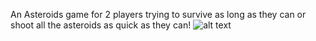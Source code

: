 An Asteroids game for 2 players trying to survive as long as they can or shoot all the asteroids as quick as they can!
![alt text](http://url/to/img.png](https://img.itch.zone/aW1hZ2UvMjU1MTA5OS8xNTE3OTkyNi5wbmc=/147x117%23/CS4cAt.png)https://img.itch.zone/aW1hZ2UvMjU1MTA5OS8xNTE3OTkyNi5wbmc=/147x117%23/CS4cAt.png)
